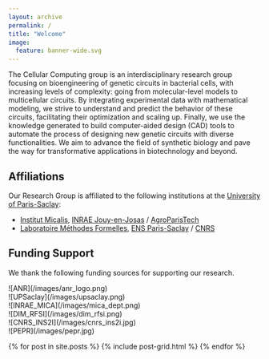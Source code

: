 ```yaml
---
layout: archive
permalink: /
title: "Welcome"
image:
  feature: banner-wide.svg
---
```


The Cellular Computing group is an interdisciplinary research group focusing
on bioengineering of genetic circuits in bacterial cells, with increasing
levels of complexity: going from molecular-level models to multicellular
circuits. By integrating experimental data with mathematical modeling, we
strive to understand and predict the behavior of these circuits, facilitating
their optimization and scaling up. Finally, we use the knowledge generated to
build computer-aided design (CAD) tools to automate the process of designing
new genetic circuits with diverse functionalities. We aim to advance the field
of synthetic biology and pave the way for transformative applications in
biotechnology and beyond.

## Affiliations
Our Research Group is affiliated to the following institutions at the [University of Paris-Saclay](https://www.universite-paris-saclay.fr/en "https://www.universite-paris-saclay.fr/en"):
- [Institut Micalis](https://www.micalis.fr/micalis_eng/Home/Micalis-Institute/ "https://www.micalis.fr/micalis_eng/Home/Micalis-Institute/"), [INRAE Jouy-en-Josas](https://www.inrae.fr/en/centres/ile-france-jouy-josas-antony "https://www.inrae.fr/en/centres/ile-france-jouy-josas-antony") / [AgroParisTech](https://www.agroparistech.fr/en "https://www.agroparistech.fr/en")
- [Laboratoire Méthodes Formelles](https://ens-paris-saclay.fr/en/research/laboratoires-et-instituts/computer-science-laboratory-lmf "https://ens-paris-saclay.fr/en/research/laboratoires-et-instituts/computer-science-laboratory-lmf"), [ENS Paris-Saclay](https://ens-paris-saclay.fr/en "https://ens-paris-saclay.fr/en") / [CNRS](https://www.cnrs.fr/en "https://www.cnrs.fr/en")


## Funding Support
We thank the following funding sources for supporting our research. 

<div class="tiles">

<div class="tile" markdown="1">
  ![ANR](/images/anr_logo.png)
</div><!-- /.tile -->

<div class="tile" markdown="1">
  ![UPSaclay](/images/upsaclay.png)
</div><!-- /.tile -->

<div class="tile" markdown="1">
  ![INRAE_MICA](/images/mica_dept.png)
</div><!-- /.tile -->

<div class="tile" markdown="1">
  ![DIM_RFSI](/images/dim_rfsi.png)
</div><!-- /.tile -->

<div class="tile" markdown="1">
  ![CNRS_INS2I](/images/cnrs_ins2i.jpg)
</div><!-- /.tile -->

<div class="tile" markdown="1">
  ![PEPR](/images/pepr.jpg)
</div><!-- /.tile -->

</div><!-- /.tiles -->


{% for post in site.posts %}
	{% include post-grid.html %}
{% endfor %}
</div><!-- /.tiles -->
